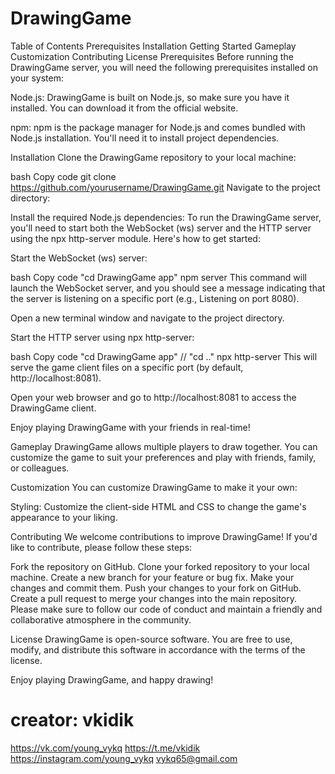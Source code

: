 # DrawingGame

Table of Contents
Prerequisites
Installation
Getting Started
Gameplay
Customization
Contributing
License
Prerequisites
Before running the DrawingGame server, you will need the following prerequisites installed on your system:

Node.js: DrawingGame is built on Node.js, so make sure you have it installed. You can download it from the official website.

npm: npm is the package manager for Node.js and comes bundled with Node.js installation. You'll need it to install project dependencies.

Installation
Clone the DrawingGame repository to your local machine:

bash
Copy code
git clone https://github.com/yourusername/DrawingGame.git
Navigate to the project directory:

Install the required Node.js dependencies:
To run the DrawingGame server, you'll need to start both the WebSocket (ws) server and the HTTP server using the npx http-server module. Here's how to get started:

Start the WebSocket (ws) server:

bash
Copy code
"cd DrawingGame app"
npm server
This command will launch the WebSocket server, and you should see a message indicating that the server is listening on a specific port (e.g., Listening on port 8080).

Open a new terminal window and navigate to the project directory.

Start the HTTP server using npx http-server:

bash
Copy code
"cd DrawingGame app" // "cd .."
npx http-server
This will serve the game client files on a specific port (by default, http://localhost:8081).

Open your web browser and go to http://localhost:8081 to access the DrawingGame client.

Enjoy playing DrawingGame with your friends in real-time!

Gameplay
DrawingGame allows multiple players to draw together. You can customize the game to suit your preferences and play with friends, family, or colleagues.

Customization
You can customize DrawingGame to make it your own:

Styling: Customize the client-side HTML and CSS to change the game's appearance to your liking.

Contributing
We welcome contributions to improve DrawingGame! If you'd like to contribute, please follow these steps:

Fork the repository on GitHub.
Clone your forked repository to your local machine.
Create a new branch for your feature or bug fix.
Make your changes and commit them.
Push your changes to your fork on GitHub.
Create a pull request to merge your changes into the main repository.
Please make sure to follow our code of conduct and maintain a friendly and collaborative atmosphere in the community.

License
DrawingGame is open-source software. You are free to use, modify, and distribute this software in accordance with the terms of the license.

Enjoy playing DrawingGame, and happy drawing! 


# **creator**: vkidik
https://vk.com/young_vykq
https://t.me/vkidik
https://instagram.com/young_vykq
vykq65@gmail.com
